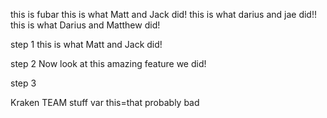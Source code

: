 this is fubar
this is what Matt and Jack did!
this is what darius and jae did!!
this is what Darius and Matthew did!




step 1
this is what Matt and Jack did!

step 2
Now look at this amazing feature we did!

step 3

Kraken TEAM
stuff
var this=that
probably bad
